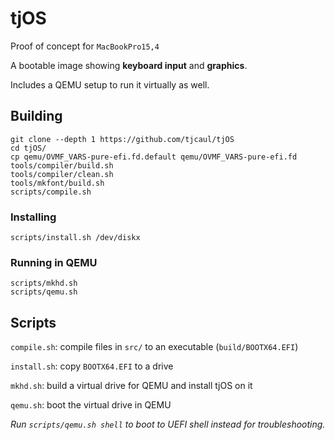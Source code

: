 # tjOS

Proof of concept for `MacBookPro15,4`

A bootable image showing **keyboard input** and **graphics**.

Includes a QEMU setup to run it virtually as well.

## Building
```
git clone --depth 1 https://github.com/tjcaul/tjOS
cd tjOS/
cp qemu/OVMF_VARS-pure-efi.fd.default qemu/OVMF_VARS-pure-efi.fd
tools/compiler/build.sh
tools/compiler/clean.sh
tools/mkfont/build.sh
scripts/compile.sh
```

### Installing
```
scripts/install.sh /dev/diskx
```

### Running in QEMU
```
scripts/mkhd.sh
scripts/qemu.sh
```

## Scripts
`compile.sh`: compile files in `src/` to an executable (`build/BOOTX64.EFI`)

`install.sh`: copy `BOOTX64.EFI` to a drive

`mkhd.sh`: build a virtual drive for QEMU and install tjOS on it

`qemu.sh`: boot the virtual drive in QEMU

*Run `scripts/qemu.sh shell` to boot to UEFI shell instead for troubleshooting.*
